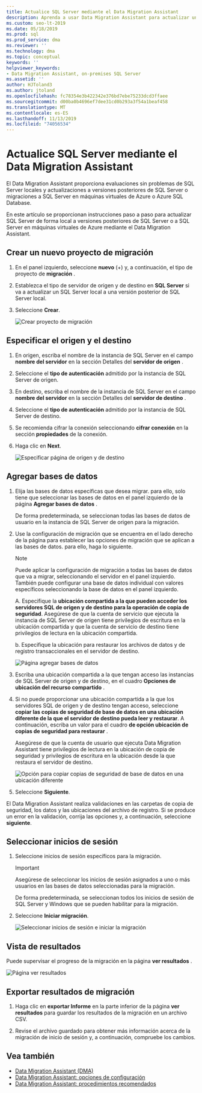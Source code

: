 ```yaml
---
title: Actualice SQL Server mediante el Data Migration Assistant
description: Aprenda a usar Data Migration Assistant para actualizar un SQL Server local a una versión posterior de SQL Server o a SQL Server en máquinas virtuales de Azure.
ms.custom: seo-lt-2019
ms.date: 05/18/2019
ms.prod: sql
ms.prod_service: dma
ms.reviewer: ''
ms.technology: dma
ms.topic: conceptual
keywords: ''
helpviewer_keywords:
- Data Migration Assistant, on-premises SQL Server
ms.assetid: ''
author: HJToland3
ms.author: jtoland
ms.openlocfilehash: fc78354e3b422342e376bd7ebe75233dcd3ffaee
ms.sourcegitcommit: d00ba0b4696ef7dee31cd0b293a3f54a1beaf458
ms.translationtype: MT
ms.contentlocale: es-ES
ms.lasthandoff: 11/13/2019
ms.locfileid: "74056534"
---
```

# <a name="upgrade-sql-server-using-the-data-migration-assistant"></a>Actualice SQL Server mediante el Data Migration Assistant

El Data Migration Assistant proporciona evaluaciones sin problemas de SQL Server locales y actualizaciones a versiones posteriores de SQL Server o migraciones a SQL Server en máquinas virtuales de Azure o Azure SQL Database.

En este artículo se proporcionan instrucciones paso a paso para actualizar SQL Server de forma local a versiones posteriores de SQL Server o a SQL Server en máquinas virtuales de Azure mediante el Data Migration Assistant.

## <a name="create-a-new-migration-project"></a>Crear un nuevo proyecto de migración

1. En el panel izquierdo, seleccione **nuevo** (+) y, a continuación, el tipo de proyecto de **migración** .

2. Establezca el tipo de servidor de origen y de destino en **SQL Server** si va a actualizar un SQL Server local a una versión posterior de SQL Server local.

3. Seleccione **Crear**.

   ![Crear proyecto de migración](../dma/media/NewCreate.png)

## <a name="specify-the-source-and-target"></a>Especificar el origen y el destino

1. En origen, escriba el nombre de la instancia de SQL Server en el campo **nombre del servidor** en la sección Detalles del **servidor de origen** . 

2. Seleccione el **tipo de autenticación** admitido por la instancia de SQL Server de origen.

3. En destino, escriba el nombre de la instancia de SQL Server en el campo **nombre del servidor** en la sección Detalles del **servidor de destino** . 

4. Seleccione el **tipo de autenticación** admitido por la instancia de SQL Server de destino.

5. Se recomienda cifrar la conexión seleccionando **cifrar conexión** en la sección **propiedades** de la conexión.

6. Haga clic en **Next**.

   ![Especificar página de origen y de destino](../dma/media/SourceTarget.png)

## <a name="add-databases"></a>Agregar bases de datos

1. Elija las bases de datos específicas que desea migrar. para ello, solo tiene que seleccionar las bases de datos en el panel izquierdo de la página **Agregar bases de datos** .

   De forma predeterminada, se seleccionan todas las bases de datos de usuario en la instancia de SQL Server de origen para la migración.

2. Use la configuración de migración que se encuentra en el lado derecho de la página para establecer las opciones de migración que se aplican a las bases de datos. para ello, haga lo siguiente.

   > [!NOTE]
   > Puede aplicar la configuración de migración a todas las bases de datos que va a migrar, seleccionando el servidor en el panel izquierdo. También puede configurar una base de datos individual con valores específicos seleccionando la base de datos en el panel izquierdo.

    A. Especifique la **ubicación compartida a la que pueden acceder los servidores SQL de origen y de destino para la operación de copia de seguridad**. Asegúrese de que la cuenta de servicio que ejecuta la instancia de SQL Server de origen tiene privilegios de escritura en la ubicación compartida y que la cuenta de servicio de destino tiene privilegios de lectura en la ubicación compartida.

    b. Especifique la ubicación para restaurar los archivos de datos y de registro transaccionales en el servidor de destino.

    ![Página agregar bases de datos](../dma/media/AddDatabases.png)

3. Escriba una ubicación compartida a la que tengan acceso las instancias de SQL Server de origen y de destino, en el cuadro **Opciones de ubicación del recurso compartido** .

4. Si no puede proporcionar una ubicación compartida a la que los servidores SQL de origen y de destino tengan acceso, seleccione **copiar las copias de seguridad de base de datos en una ubicación diferente de la que el servidor de destino pueda leer y restaurar**. A continuación, escriba un valor para el cuadro **de opción ubicación de copias de seguridad para restaurar** . 

   Asegúrese de que la cuenta de usuario que ejecuta Data Migration Assistant tiene privilegios de lectura en la ubicación de copia de seguridad y privilegios de escritura en la ubicación desde la que restaura el servidor de destino.

   ![Opción para copiar copias de seguridad de base de datos en una ubicación diferente](../dma/media/CopyDatabaseDifferentLocation.png)

5. Seleccione **Siguiente**.

El Data Migration Assistant realiza validaciones en las carpetas de copia de seguridad, los datos y las ubicaciones del archivo de registro. Si se produce un error en la validación, corrija las opciones y, a continuación, seleccione **siguiente**.

## <a name="select-logins"></a>Seleccionar inicios de sesión

1. Seleccione inicios de sesión específicos para la migración.

   > [!IMPORTANT]
   > Asegúrese de seleccionar los inicios de sesión asignados a uno o más usuarios en las bases de datos seleccionadas para la migración.   

   De forma predeterminada, se seleccionan todos los inicios de sesión de SQL Server y Windows que se pueden habilitar para la migración.

2. Seleccione **Iniciar migración**.

   ![Seleccionar inicios de sesión e iniciar la migración](../dma/media/SelectLogins.png)

## <a name="view-results"></a>Vista de resultados

Puede supervisar el progreso de la migración en la página **ver resultados** .

![Página ver resultados](../dma/media/ViewResults.png)

## <a name="export-migration-results"></a>Exportar resultados de migración

1. Haga clic en **exportar Informe** en la parte inferior de la página **ver resultados** para guardar los resultados de la migración en un archivo CSV.

2. Revise el archivo guardado para obtener más información acerca de la migración de inicio de sesión y, a continuación, compruebe los cambios.

## <a name="see-also"></a>Vea también

- [Data Migration Assistant (DMA)](../dma/dma-overview.md)
- [Data Migration Assistant: opciones de configuración](../dma/dma-configurationsettings.md)
- [Data Migration Assistant: procedimientos recomendados](../dma/dma-bestpractices.md)
